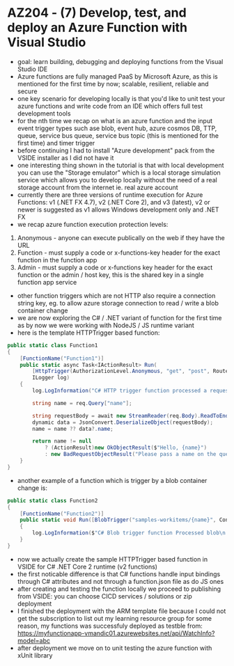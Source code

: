 # AZ204 - (7) Develop, test, and deploy an Azure Function with Visual Studio

- goal: learn building, debugging and deploying functions from the Visual Studio IDE
- Azure functions are fully managed PaaS by Microsoft Azure, as this is mentioned for the first time by now; scalable, resilient, reliable and secure
- one key scenario for developing locally is that you'd like to unit test your azure functions and write code from an IDE which offers full test development tools
- for the nth time we recap on what is an azure function and the input event trigger types such ase blob, event hub, azure cosmos DB, TTP, queue, service bus queue, service bus topic (this is mentioned for the first time) and timer trigger
- before continuing I had to install "Azure development" pack from the VSIDE installer as I did not have it
- one interesting thing shown in the tutorial is that with local development you can use the "Storage emulator" which is a local storage simulation service which allows you to develop locally without the need of a real storage account from the internet ie. real azure account
- currently there are three versions of runtime execution for Azure Functions: v1 (.NET FX 4.7), v2 (.NET Core 2), and v3 (latest), v2 or newer is suggested as v1 allows Windows development only and .NET FX
- we recap azure function execution protection levels:

1. Anonymous - anyone can execute publically on the web if they have the URL
2. Function - must supply a code or x-functions-key header for the exact function in the function app
3. Admin - must supply a code or x-functions key header for the exact function or the admin / host key, this is the shared key in a single function app service

- other function triggers which are not HTTP also require a connection string key, eg. to allow azure storage connection to read / write a blob container change
- we are now exploring the C# / .NET variant of function for the first time as by now we were working with NodeJS / JS runtime variant
- here is the template HTTPTrigger based function:

```csharp
public static class Function1
{
    [FunctionName("Function1")]
    public static async Task<IActionResult> Run(
        [HttpTrigger(AuthorizationLevel.Anonymous, "get", "post", Route = null)] HttpRequest req,
        ILogger log)
    {
        log.LogInformation("C# HTTP trigger function processed a request.");

        string name = req.Query["name"];

        string requestBody = await new StreamReader(req.Body).ReadToEndAsync();
        dynamic data = JsonConvert.DeserializeObject(requestBody);
        name = name ?? data?.name;

        return name != null
            ? (ActionResult)new OkObjectResult($"Hello, {name}")
            : new BadRequestObjectResult("Please pass a name on the query string or in the request body");
    }
}
```

- another example of a function which is trigger by a blob container change is:

```csharp
public static class Function2
{
    [FunctionName("Function2")]
    public static void Run([BlobTrigger("samples-workitems/{name}", Connection = "xxxxxxxxxxxxxxxxxxxxxxx")] Stream myBlob, string name, ILogger log)
    {
        log.LogInformation($"C# Blob trigger function Processed blob\n Name:{name} \n Size: {myBlob.Length} Bytes");
    }
}
```

- now we actually create the sample HTTPTrigger based function in VSIDE for C# .NET Core 2 runtime (v2 functions)
- the first noticable difference is that C# functions handle input bindings through C# attributes and not through a function.json file as do JS ones
- after creating and testing the function locally we proceed to publishing from VSIDE: you can choose CICD services / solutions or zip deployment
- I finished the deployment with the ARM template file because I could not get the subscription to list out my learning resource group for some reason, my functions was successfuly deployed as testble from: <https://myfunctionapp-vmandic01.azurewebsites.net/api/WatchInfo?model=abc>
- after deployment we move on to unit testing the azure function with xUnit library